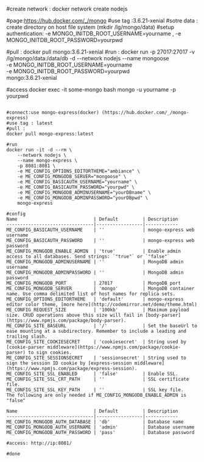 #create network : docker network create nodejs 

#page:https://hub.docker.com/_/mongo
#use tag :3.6.21-xenial
#sotre data : create directory on host file system (mkdir /lg/mongo/data) 
#setup authentication: -e MONGO_INITDB_ROOT_USERNAME=yourname , -e MONGO_INITDB_ROOT_PASSWORD=yourpwd 


#pull :
docker pull mongo:3.6.21-xenial
#run :
docker run -p 27017:27017 -v /lg/mongo/data:/data/db -d --network nodejs --name mongoose \
    -e MONGO_INITDB_ROOT_USERNAME=yourname \
    -e MONGO_INITDB_ROOT_PASSWORD=yourpwd \
    mongo:3.6.21-xenial

#access
docker exec -it some-mongo bash
mongo -u yourname -p yourpwd

`````````````````````````````````````````````````````````````````````````````````````````````````````````````````````````

#connect:use mongo-express(docker) (https://hub.docker.com/_/mongo-express)
#use tag : latest
#pull :
docker pull mongo-express:latest

#run 
docker run -it -d --rm \
    --network nodejs \
    --name mongo-express \
    -p 8081:8081 \
    -e ME_CONFIG_OPTIONS_EDITORTHEME="ambiance" \
    -e ME_CONFIG_MONGODB_SERVER="mongoose" \
    -e ME_CONFIG_BASICAUTH_USERNAME="yourname" \
    -e ME_CONFIG_BASICAUTH_PASSWORD="yourpwd" \
    -e ME_CONFIG_MONGODB_ADMINUSERNAME="yourDBname" \
    -e ME_CONFIG_MONGODB_ADMINPASSWORD="yourDBpwd" \
    mongo-express

#config
Name                            | Default         | Description
--------------------------------|-----------------|------------
ME_CONFIG_BASICAUTH_USERNAME    | ''              | mongo-express web username
ME_CONFIG_BASICAUTH_PASSWORD    | ''              | mongo-express web password
ME_CONFIG_MONGODB_ENABLE_ADMIN  | 'true'          | Enable admin access to all databases. Send strings: `"true"` or `"false"`
ME_CONFIG_MONGODB_ADMINUSERNAME | ''              | MongoDB admin username
ME_CONFIG_MONGODB_ADMINPASSWORD | ''              | MongoDB admin password
ME_CONFIG_MONGODB_PORT          | 27017           | MongoDB port
ME_CONFIG_MONGODB_SERVER        | 'mongo'         | MongoDB container name. Use comma delimited list of host names for replica sets.
ME_CONFIG_OPTIONS_EDITORTHEME   | 'default'       | mongo-express editor color theme, [more here](http://codemirror.net/demo/theme.html)
ME_CONFIG_REQUEST_SIZE          | '100kb'         | Maximum payload size. CRUD operations above this size will fail in [body-parser](https://www.npmjs.com/package/body-parser).
ME_CONFIG_SITE_BASEURL          | '/'             | Set the baseUrl to ease mounting at a subdirectory. Remember to include a leading and trailing slash.
ME_CONFIG_SITE_COOKIESECRET     | 'cookiesecret'  | String used by [cookie-parser middleware](https://www.npmjs.com/package/cookie-parser) to sign cookies.
ME_CONFIG_SITE_SESSIONSECRET    | 'sessionsecret' | String used to sign the session ID cookie by [express-session middleware](https://www.npmjs.com/package/express-session).
ME_CONFIG_SITE_SSL_ENABLED      | 'false'         | Enable SSL.
ME_CONFIG_SITE_SSL_CRT_PATH     | ''              | SSL certificate file.
ME_CONFIG_SITE_SSL_KEY_PATH     | ''              | SSL key file.
The following are only needed if ME_CONFIG_MONGODB_ENABLE_ADMIN is "false"

Name                            | Default         | Description
--------------------------------|-----------------|------------
ME_CONFIG_MONGODB_AUTH_DATABASE | 'db'            | Database name
ME_CONFIG_MONGODB_AUTH_USERNAME | 'admin'         | Database username
ME_CONFIG_MONGODB_AUTH_PASSWORD | 'pass'          | Database password

#access: http://ip:8081/

#done